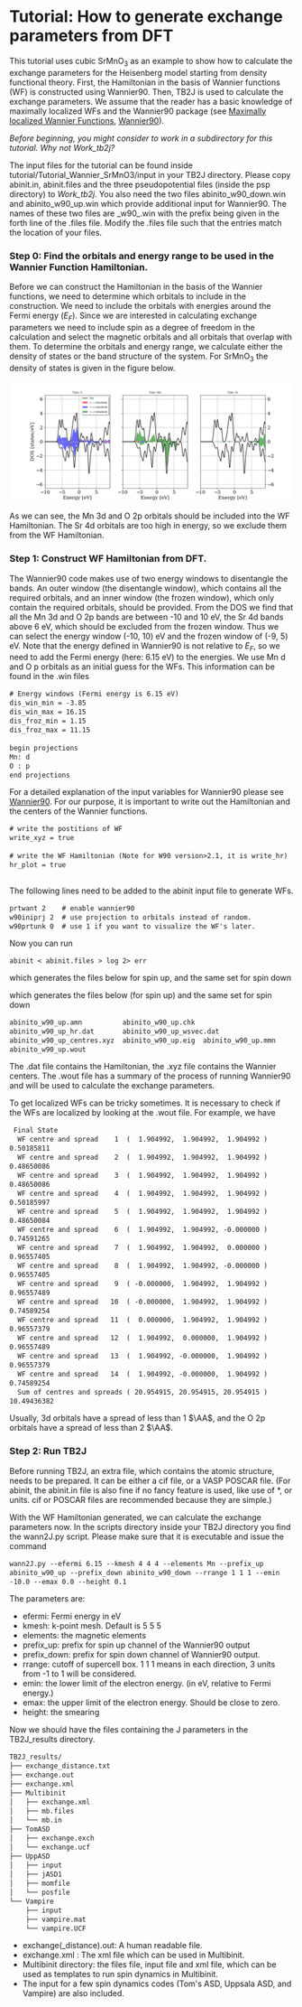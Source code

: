 # Tutorial: How to generate exchange parameters from DFT
This tutorial uses cubic SrMnO$_3$ as an example to show how to calculate the exchange parameters for the Heisenberg model starting from density functional theory. First, the Hamiltonian in the basis of Wannier functions (WF) is constructed using Wannier90. Then, TB2J is used to calculate the exchange parameters. We assume that the reader has a basic knowledge of maximally localized WFs and the Wannier90 package (see [Maximally localized Wannier Functions](https://doi.org/10.1103/RevModPhys.84.1419), [Wannier90](http://wannier90.org/)).

*Before beginning, you might consider to work in a subdirectory for this tutorial. Why not Work_tb2j?* 

The input files for the tutorial can be found inside tutorial/Tutorial_Wannier_SrMnO3/input in your TB2J directory. Please copy abinit.in, abinit.files and the three pseudopotential files (inside the psp directory) to *Work_tb2j*. You also need the two files abinito_w90_down.win and abinito_w90_up.win which provide  additional input for Wannier90. The names of these two files are <prefix>\_w90\_<spin>.win with the prefix being given in the forth line of the .files file. Modify the .files file such that the entries match the location of your files.

### Step 0: Find the orbitals and energy range to be used in the Wannier Function Hamiltonian.

Before we can construct the Hamiltonian in the basis of the Wannier functions, we need to determine which orbitals to include in the construction. We need to include the orbitals with energies around the Fermi energy ($E_F$). Since we are interested in calculating exchange parameters we need to include spin as a degree of freedom in the calculation and select the magnetic orbitals and all orbitals that overlap with them. To determine the orbitals and energy range, we calculate either the density of states or the band structure of the system. For SrMnO$_3$ the density of states is given in the figure below. 

![SrMnO3_DOS](./SrMnO3_DOS.png)

As we can see, the Mn 3d and O 2p orbitals should be included into the WF Hamiltonian. The Sr 4d orbitals are too high in energy, so we exclude them from the WF Hamiltonian.

### Step 1: Construct WF Hamiltonian from DFT.

The Wannier90 code makes use of two energy windows to disentangle the bands. An outer window (the disentangle window), which contains all the required orbitals, and an inner window (the frozen window), which only contain the required orbitals, should be provided. From the DOS we find that all the Mn 3d and O 2p bands are between -10 and 10 eV, the Sr 4d bands above 6 eV, which should be excluded from the frozen window. Thus we can select the energy window (-10, 10) eV and the frozen window of (-9, 5) eV. Note that the energy defined in Wannier90 is not relative to $E_F$, so we need to add the Fermi energy (here: 6.15 eV) to the energies. We use Mn d and O p orbitals as an initial guess for the WFs. This information can be found in the .win files

```
# Energy windows (Fermi energy is 6.15 eV)
dis_win_min = -3.85
dis_win_max = 16.15
dis_froz_min = 1.15
dis_froz_max = 11.15

begin projections
Mn: d
O : p
end projections
```

For a detailed explanation of the input variables for Wannier90 please see [Wannier90](http://wannier90.org/). For our purpose, it is important to write out the Hamiltonian and the centers of the Wannier functions.

```
# write the postitions of WF
write_xyz = true

# write the WF Hamiltonian (Note for W90 version>2.1, it is write_hr)
hr_plot = true                 
 
```

The following lines need to be added to the abinit input file to generate WFs.

```
prtwant 2    # enable wannier90
w90iniprj 2  # use projection to orbitals instead of random.
w90prtunk 0  # use 1 if you want to visualize the WF's later.
```

Now you can run 

```
abinit < abinit.files > log 2> err
```


which generates the files below for spin up, and the same set for spin down

which generates the files below (for spin up) and the same set for spin down

```
abinito_w90_up.amn          abinito_w90_up.chk          abinito_w90_up_hr.dat       abinito_w90_up_wsvec.dat    abinito_w90_up_centres.xyz  abinito_w90_up.eig  abinito_w90_up.mmn          abinito_w90_up.wout
```

The .dat file contains the Hamiltonian, the .xyz file contains the Wannier centers. The .wout file has a summary of the process of running Wannier90 and will be used to calculate the exchange parameters.

To get localized WFs can be tricky sometimes. It is necessary to check if the WFs are localized by looking at the .wout file. For example, we have

```
 Final State
  WF centre and spread    1  (  1.904992,  1.904992,  1.904992 )     0.50185811
  WF centre and spread    2  (  1.904992,  1.904992,  1.904992 )     0.48650086
  WF centre and spread    3  (  1.904992,  1.904992,  1.904992 )     0.48650086
  WF centre and spread    4  (  1.904992,  1.904992,  1.904992 )     0.50185997
  WF centre and spread    5  (  1.904992,  1.904992,  1.904992 )     0.48650084
  WF centre and spread    6  (  1.904992,  1.904992, -0.000000 )     0.74591265
  WF centre and spread    7  (  1.904992,  1.904992,  0.000000 )     0.96557405
  WF centre and spread    8  (  1.904992,  1.904992, -0.000000 )     0.96557405
  WF centre and spread    9  ( -0.000000,  1.904992,  1.904992 )     0.96557489
  WF centre and spread   10  ( -0.000000,  1.904992,  1.904992 )     0.74589254
  WF centre and spread   11  (  0.000000,  1.904992,  1.904992 )     0.96557379
  WF centre and spread   12  (  1.904992,  0.000000,  1.904992 )     0.96557489
  WF centre and spread   13  (  1.904992, -0.000000,  1.904992 )     0.96557379
  WF centre and spread   14  (  1.904992, -0.000000,  1.904992 )     0.74589254
  Sum of centres and spreads ( 20.954915, 20.954915, 20.954915 )    10.49436382

```

Usually, 3d orbitals have a spread of less than 1 $\AA$, and the O 2p orbitals have a spread of less than 2 $\AA$. 

### Step 2: Run TB2J

Before running TB2J, an extra file, which contains the atomic structure, needs to be prepared. It can be either a cif file, or a VASP POSCAR file. (For abinit, the abinit.in file is also fine if no fancy feature is used, like use of *, or units. cif or POSCAR files are recommended because they are simple.)

With the WF Hamiltonian generated, we can calculate the exchange parameters now. In the scripts directory inside your TB2J directory you find the wann2J.py script. Please make sure that it is executable and issue the command

```
wann2J.py --efermi 6.15 --kmesh 4 4 4 --elements Mn --prefix_up abinito_w90_up --prefix_down abinito_w90_down --rrange 1 1 1 --emin -10.0 --emax 0.0 --height 0.1
```

The parameters are:

* efermi: Fermi energy in eV
* kmesh: k-point mesh. Default is 5 5 5
* elements: the magnetic elements
* prefix_up: prefix for spin up channel of the Wannier90 output 
* prefix_down: prefix for spin down channel of Wannier90 output.
* rrange: cutoff of supercell box. 1 1 1 means in each direction, 3 units from -1 to 1 will be considered.
* emin: the lower limit of the electron energy. (in eV, relative to Fermi energy.)
* emax: the upper limit of the electron energy. Should be close to zero.
* height:  the smearing

Now we should have the files containing the J parameters in the TB2J_results directory.

```
TB2J_results/
├── exchange_distance.txt
├── exchange.out
├── exchange.xml
├── Multibinit
│   ├── exchange.xml
│   ├── mb.files
│   └── mb.in
├── TomASD
│   ├── exchange.exch
│   └── exchange.ucf
├── UppASD
│   ├── input
│   ├── jASD1
│   ├── momfile
│   └── posfile
└── Vampire
    ├── input
    ├── vampire.mat
    └── vampire.UCF

```

* exchange(_distance).out: A human readable file. 
* exchange.xml : The xml file which can be used in Multibinit.
* Multibinit directory: the files file, input file and xml file, which can be used as templates to run spin dynamics in Multibinit.
* The input for a few spin dynamics codes (Tom's ASD, Uppsala ASD, and Vampire) are also included.



